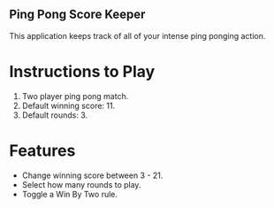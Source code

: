 ## Ping Pong Score Keeper

This application keeps track of all of your intense ping ponging action.

# Instructions to Play

1. Two player ping pong match.
2. Default winning score: 11.
3. Default rounds: 3.

# Features

* Change winning score between 3 - 21.
* Select how many rounds to play.
* Toggle a Win By Two rule.